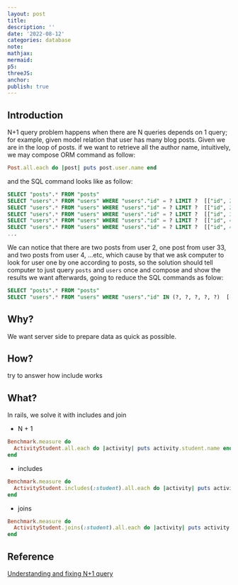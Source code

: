 ```yaml
---
layout: post
title:
description: ''
date: '2022-08-12'
categories: database
note:
mathjax:
mermaid:
p5:
threeJS:
anchor:
publish: true
---
```


## Introduction

N+1 query problem happens when there are N queries depends on 1 query; for example, given model relation that user has many blog posts. Given we are in the loop of posts. if we want to retrieve all the author name, intuitively, we may compose ORM command as follow:

```ruby
Post.all.each do |post| puts post.user.name end
```

and the SQL command looks like as follow:

```SQL
SELECT "posts".* FROM "posts"
SELECT "users".* FROM "users" WHERE "users"."id" = ? LIMIT ?  [["id", 2], ["LIMIT", 1]]
SELECT "users".* FROM "users" WHERE "users"."id" = ? LIMIT ?  [["id", 2], ["LIMIT", 1]]
SELECT "users".* FROM "users" WHERE "users"."id" = ? LIMIT ?  [["id", 33], ["LIMIT", 1]]
SELECT "users".* FROM "users" WHERE "users"."id" = ? LIMIT ?  [["id", 4], ["LIMIT", 1]]
SELECT "users".* FROM "users" WHERE "users"."id" = ? LIMIT ?  [["id", 4], ["LIMIT", 1]]
...
```

We can notice that there are two posts from user 2, one post from user 33, and two posts from user 4, ...etc, which cause by that we ask computer to look for user one by one according to posts, so the solution should tell computer to just query `posts` and `users` once and compose and show the results we want afterwards, going to reduce the SQL commands as folow:

```SQL
SELECT "posts".* FROM "posts"
SELECT "users".* FROM "users" WHERE "users"."id" IN (?, ?, ?, ?, ?)  [["id", 2], ["id", 4], ["id", 33]]
```

## Why?

We want server side to prepare data as quick as possible.

## How?

try to answer how include works

## What?

In rails, we solve it with includes and join

* N + 1

```ruby
Benchmark.measure do
  ActivityStudent.all.each do |activity| puts activity.student.name end
end
```

* includes

```ruby
Benchmark.measure do
  ActivityStudent.includes(:student).all.each do |activity| puts activity.student.name end
end
```

* joins

```ruby
Benchmark.measure do
  ActivityStudent.joins(:student).all.each do |activity| puts activity.student.name end
end
```

## Reference

[Understanding and fixing N+1 query](https://medium.com/doctolib/understanding-and-fixing-n-1-query-30623109fe89)
